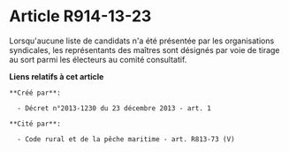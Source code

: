 # Article R914-13-23

Lorsqu'aucune liste de candidats n'a été présentée par les organisations syndicales, les représentants des maîtres sont
désignés par voie de tirage au sort parmi les électeurs au comité consultatif.

**Liens relatifs à cet article**

	**Créé par**:

	  - Décret n°2013-1230 du 23 décembre 2013 - art. 1

	**Cité par**:

	  - Code rural et de la pêche maritime - art. R813-73 (V)
